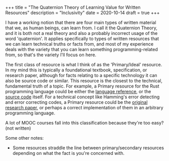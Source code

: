 +++
title = "The Quaternion Theory of Learning Value for Written Resources"
description = "Inclusivity"
date = 2020-10-14
draft = true
+++

I have a working notion that there are four main types of written material that we, as human beings, can learn from. I call it the Quaternion Theory, and it is both not a real theory and also a probably incorrect usage of the word 'quaternion'. It applies specifically to types of written resources that we can learn technical truths or facts from, and most of my experience deals with the variety that you can learn something programming-related from, so that's the variety I'll focus on here.

<!-- Primary/Ideal -->

The first class of resource is what I think of as the 'Primary/Ideal' resource. In my mind this is typically a foundational textbook, specification, or research paper, although for facts relating to a specific technology it can also be source code or similar. This resource is the closest to the technical, fundamental truth of a topic. For example, a Primary resource for the Rust programming language could be either the [language reference](https://doc.rust-lang.org/stable/reference/), or the [source code](https://github.com/rust-lang/rust) itself. For a technical concept like Hamming's error detecting and error correcting codes, a Primary resource could be the [original research paper](https://signallake.com/innovation/hamming.pdf), or perhaps a correct implementation of them in an arbitrary programming language.

<!-- Secondary/Auxilliary -->

<!-- Tertiary/Introductory -->

A lot of MOOC courses fall into this classification because they're too easy? (not written)

<!-- Quaternary/Counterproductive -->

Some other notes:

- Some resources straddle the line between primary/secondary resources depending on what the fact is you're concerned with.
